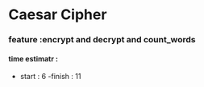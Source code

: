 #  Caesar Cipher
### feature :encrypt and decrypt and count_words
#### time estimatr :
- start : 6
-finish : 11
